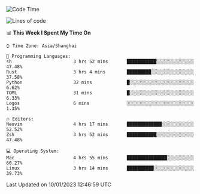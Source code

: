 <!--START_SECTION:waka-->
![Code Time](http://img.shields.io/badge/Code%20Time-1%2C108%20hrs%2043%20mins-blue)

![Lines of code](https://img.shields.io/badge/From%20Hello%20World%20I%27ve%20Written-24%20Thousand%20lines%20of%20code-blue)

📊 **This Week I Spent My Time On** 

```text
⌚︎ Time Zone: Asia/Shanghai

💬 Programming Languages: 
sh                       3 hrs 52 mins       ███████████░░░░░░░░░░░░░░   47.48% 
Rust                     3 hrs 4 mins        █████████░░░░░░░░░░░░░░░░   37.58% 
Python                   32 mins             █░░░░░░░░░░░░░░░░░░░░░░░░   6.62% 
TOML                     31 mins             █░░░░░░░░░░░░░░░░░░░░░░░░   6.33% 
Logos                    6 mins              ░░░░░░░░░░░░░░░░░░░░░░░░░   1.35%

🔥 Editors: 
Neovim                   4 hrs 17 mins       █████████████░░░░░░░░░░░░   52.52% 
Zsh                      3 hrs 52 mins       ███████████░░░░░░░░░░░░░░   47.48%

💻 Operating System: 
Mac                      4 hrs 55 mins       ███████████████░░░░░░░░░░   60.27% 
Linux                    3 hrs 14 mins       ██████████░░░░░░░░░░░░░░░   39.73%

```


 Last Updated on 10/01/2023 12:46:59 UTC
<!--END_SECTION:waka-->
